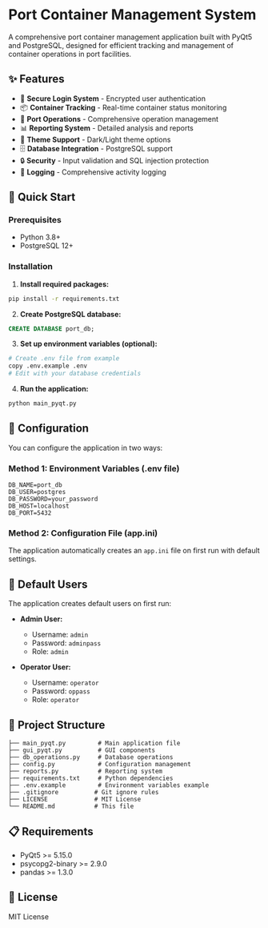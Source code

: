 # Port Container Management System

A comprehensive port container management application built with PyQt5 and PostgreSQL, designed for efficient tracking and management of container operations in port facilities.

## ✨ Features

- 🔐 **Secure Login System** - Encrypted user authentication
- 📦 **Container Tracking** - Real-time container status monitoring
- 🚢 **Port Operations** - Comprehensive operation management
- 📊 **Reporting System** - Detailed analysis and reports
- 🎨 **Theme Support** - Dark/Light theme options
- 🗄️ **Database Integration** - PostgreSQL support
- 🔒 **Security** - Input validation and SQL injection protection
- 📝 **Logging** - Comprehensive activity logging

## 🚀 Quick Start

### Prerequisites

- Python 3.8+
- PostgreSQL 12+

### Installation

1. **Install required packages:**
```bash
pip install -r requirements.txt
```

2. **Create PostgreSQL database:**
```sql
CREATE DATABASE port_db;
```

3. **Set up environment variables (optional):**
```bash
# Create .env file from example
copy .env.example .env
# Edit with your database credentials
```

4. **Run the application:**
```bash
python main_pyqt.py
```

## 🔧 Configuration

You can configure the application in two ways:

### Method 1: Environment Variables (.env file)
```env
DB_NAME=port_db
DB_USER=postgres
DB_PASSWORD=your_password
DB_HOST=localhost
DB_PORT=5432
```

### Method 2: Configuration File (app.ini)
The application automatically creates an `app.ini` file on first run with default settings.

## 👤 Default Users

The application creates default users on first run:

- **Admin User:**
  - Username: `admin`
  - Password: `adminpass`
  - Role: `admin`

- **Operator User:**
  - Username: `operator`
  - Password: `oppass`
  - Role: `operator`

## 📁 Project Structure

```
├── main_pyqt.py         # Main application file
├── gui_pyqt.py          # GUI components
├── db_operations.py     # Database operations
├── config.py            # Configuration management
├── reports.py           # Reporting system
├── requirements.txt     # Python dependencies
├── .env.example         # Environment variables example
├── .gitignore          # Git ignore rules
├── LICENSE             # MIT License
└── README.md           # This file
```
## 📋 Requirements
- PyQt5 >= 5.15.0
- psycopg2-binary >= 2.9.0
- pandas >= 1.3.0

## 📜 License
 MIT License
